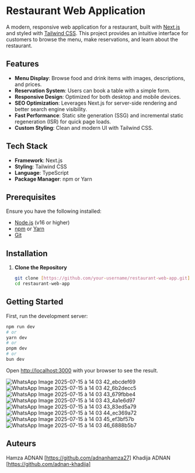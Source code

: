 # Restaurant Web Application

A modern, responsive web application for a restaurant, built with [Next.js](https://nextjs.org/) and styled with [Tailwind CSS](https://tailwindcss.com/). This project provides an intuitive interface for customers to browse the menu, make reservations, and learn about the restaurant.

## Features
- **Menu Display**: Browse food and drink items with images, descriptions, and prices.
- **Reservation System**: Users can book a table with a simple form.
- **Responsive Design**: Optimized for both desktop and mobile devices.
- **SEO Optimization**: Leverages Next.js for server-side rendering and better search engine visibility.
- **Fast Performance**: Static site generation (SSG) and incremental static regeneration (ISR) for quick page loads.
- **Custom Styling**: Clean and modern UI with Tailwind CSS.

## Tech Stack
- **Framework**: Next.js
- **Styling**: Tailwind CSS
- **Language**: TypeScript
- **Package Manager**: npm or Yarn

## Prerequisites
Ensure you have the following installed:
- [Node.js](https://nodejs.org/) (v16 or higher)
- [npm](https://www.npmjs.com/) or [Yarn](https://yarnpkg.com/)
- [Git](https://git-scm.com/)

## Installation
1. **Clone the Repository**
   ```bash
   git clone [https://github.com/your-username/restaurant-web-app.git](https://github.com/adnanhamza27/food/)
   cd restaurant-web-app
## Getting Started

First, run the development server:

```bash
npm run dev
# or
yarn dev
# or
pnpm dev
# or
bun dev
```

Open [http://localhost:3000](http://localhost:3000) with your browser to see the result.



![WhatsApp Image 2025-07-15 à 14 03 42_ebcdef69](https://github.com/user-attachments/assets/f27b021c-8876-455e-9863-ccfb8290ee6e)
![WhatsApp Image 2025-07-15 à 14 03 42_6b2decc5](https://github.com/user-attachments/assets/d7ac71fd-6c8c-4dfe-8964-b00383a2c843)
![WhatsApp Image 2025-07-15 à 14 03 43_679fbbe4](https://github.com/user-attachments/assets/38c4e058-d3d1-4fcd-a1ba-a534bed69017)
![WhatsApp Image 2025-07-15 à 14 03 43_4a1e6d97](https://github.com/user-attachments/assets/aaa815ce-48e3-4f85-a1de-b45759b67f9b)
![WhatsApp Image 2025-07-15 à 14 03 43_83ed5a79](https://github.com/user-attachments/assets/67e2b0e0-5236-47e2-ac5a-ef4268a94cc0)
![WhatsApp Image 2025-07-15 à 14 03 44_ec369a72](https://github.com/user-attachments/assets/0127d85d-5af0-49cf-afbd-3d06766928d3)
![WhatsApp Image 2025-07-15 à 14 03 45_ef3bf57b](https://github.com/user-attachments/assets/63cab2e2-64d1-435f-b9ec-9b15a06c4d9e)
![WhatsApp Image 2025-07-15 à 14 03 46_6888b5b7](https://github.com/user-attachments/assets/0c1d1487-cb01-445a-ae77-0f6ff362e2df)


## Auteurs
Hamza ADNAN [https://github.com/adnanhamza27]
Khadija ADNAN [https://github.com/adnan-khadija]





